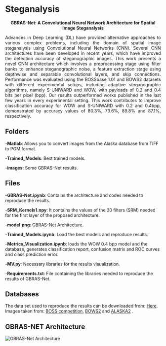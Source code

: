 # Steganalysis


<p align="center"><strong>GBRAS-Net: A Convolutional Neural Network Architecture for Spatial Image Steganalysis</strong></p>


<p align="justify">Advances in Deep Learning (DL) have provided alternative approaches to various complex problems, including the domain of spatial image steganalysis using Convolutional Neural Networks (CNN). Several CNN architectures have been developed in recent years, which have improved the detection accuracy of steganographic images. This work presents a novel CNN architecture which involves a preprocessing stage using filter banks to enhance steganographic noise, a feature extraction stage using depthwise and separable convolutional layers, and skip connections. Performance was evaluated using the BOSSbase 1.01 and BOWS2 datasets with different experimental setups, including adaptive steganographic algorithms, namely S-UNIWARD and WOW, with payloads of 0.2 and 0.4 bits per pixel (bpp). Our results outperformed works published in the last few years in every experimental setting. This work contributes to improve classification accuracy for WOW and S-UNIWARD with 0.2 and 0.4bpp, demonstrated by accuracy values of 80.3%, 73.6%, 89.8% and 87.1%, respectively. </p>

## Folders

  -**Matlab**: Allows you to convert images from the Alaska database from TIFF to PGM format.
  
  
  -**Trained_Models**: Best trained models.
  
  
  -**images**: Some GBRAS-Net results.
  

## Files

  -**GBRAS-Net.ipynb**: Contains the architecture and codes needed to reproduce the results.
  
  
  -**SRM_Kernels1.npy**: It contains the values of the 30 filters (SRM) needed for the first layer of the proposed architecture.
  
  
  -**model.png**: GBRAS-Net Architecture.
  
  
  -**Trained_Models.ipynb**: Load the best models and reproduce results.
  
  
  -**Metrics_Visualization.ipynb**: loads the WOW 0.4 bpp model and the database, generates classification report, confusion matrix and ROC curves and class prediction error.
  
  
  -**MV.py**: Necessary libraries for the results visualization.
  
  
  -**Requirements.txt**: File containing the libraries needed to reproduce the results of GBRAS-Net.
  
  
## Databases

The data set used to reproduce the results can be downloaded from: <a href="https://drive.google.com/drive/folders/1G5vdhW11_qKfVC6W8_pfJpstVkXUk1QQ?usp=sharing">Here</a>. Images taken from: <a href="http://agents.fel.cvut.cz/boss/index.php?mode=VIEW&tmpl=materials">BOSS competition</a>, <a href="http://bows2.ec-lille.fr/index.php?mode=VIEW&tmpl=index1">BOWS2</a> and <a href="https://alaska.utt.fr/">ALASKA2</a> .

## GBRAS-NET Architecture


![GBRAS-Net Architecture](https://github.com/BioAITeam/Steganalysis/blob/main/model.png?raw=true "GBRAS-Net Architecture")

